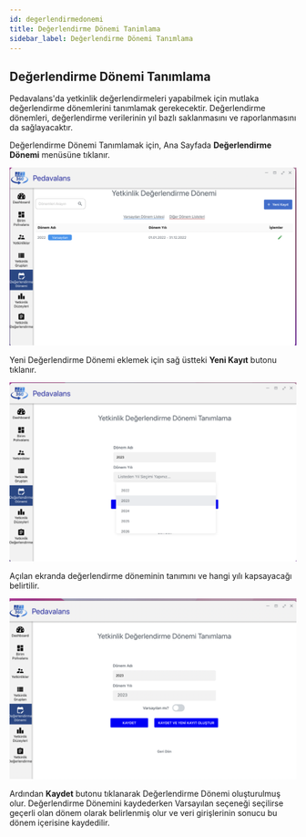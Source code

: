 ```yaml
---
id: degerlendirmedonemi
title: Değerlendirme Dönemi Tanimlama
sidebar_label: Değerlendirme Dönemi Tanımlama
---
```

## Değerlendirme Dönemi Tanımlama

Pedavalans'da yetkinlik değerlendirmeleri yapabilmek için mutlaka değerlendirme dönemlerini tanımlamak gerekecektir. Değerlendirme dönemleri, değerlendirme verilerinin yıl
bazlı saklanmasını ve raporlanmasını da sağlayacaktır.

Değerlendirme Dönemi Tanımlamak için, Ana Sayfada **Değerlendirme Dönemi** menüsüne tıklanır.

![Değerlendirme Dönemleri Listesi](../images/005.png)

Yeni Değerlendirme Dönemi eklemek için sağ üstteki **Yeni Kayıt** butonu tıklanır.

![Yeni Değerlendirme Dönemi Ekleme](../images/004.png)

Açılan ekranda değerlendirme döneminin tanımını ve hangi yılı kapsayacağı belirtilir.

![Yeni Değerlendirme Dönemi Ekleme](../images/006.png)

Ardından **Kaydet** butonu tıklanarak Değerlendirme Dönemi oluşturulmuş olur. Değerlendirme Dönemini kaydederken Varsayılan seçeneği seçilirse geçerli olan dönem olarak belirlenmiş olur ve veri girişlerinin sonucu bu dönem içerisine kaydedilir.
